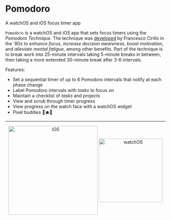 # Pomodoro
A watchOS and iOS focus timer app

`Pomodoro` is a watchOS and iOS app that sets focus timers using the *Pomodoro Technique*.
The technique was
[developed](http://friend.ucsd.edu/reasonableexpectations/downloads/Cirillo%20--%20Pomodoro%20Technique.pdf)
by Francesco Cirillo in the '80s to *enhance focus*, *increase decision awareness*, *boost motivation*, and 
*alleviate mental fatigue*, among other benefits. Part of the technique is to break work into 25-minute intervals taking
5-minute breaks in between, then taking a more extended 30-minute break after 3-6 intervals.

Features:
- Set a sequential timer of up to 6 Pomodoro intervals that notify at each phase change 
- Label Pomodoro intervals with *tasks* to focus on
- Maintain a checklist of *tasks* and *projects*
- View and scrub through timer progress
- View progress on the watch face with a watchOS widget
- Pixel buddies 🍅🫐🍌

---

<p align="middle"> 
  <img align="center" width="280" alt="iOS" src="https://user-images.githubusercontent.com/42399205/226493617-7082e935-8979-4c82-b4f4-c06c69660361.png">
  <img align="center" width="200" alt="watchOS" src="https://user-images.githubusercontent.com/42399205/226493632-c7e81b3e-dba4-47c1-99cc-e41acd872f77.png">
</p>
